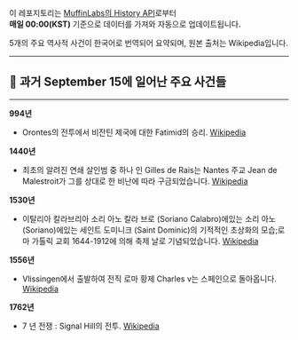 

이 레포지토리는 [MuffinLabs의 History API](https://history.muffinlabs.com/date)로부터  
**매일 00:00(KST)** 기준으로 데이터를 가져와 자동으로 업데이트됩니다.

5개의 주요 역사적 사건이 한국어로 번역되어 요약되며, 원본 출처는 Wikipedia입니다.

---

## 📅 과거 **September 15**에 일어난 주요 사건들

---
**994년**
- Orontes의 전투에서 비잔틴 제국에 대한 Fatimid의 승리.  [Wikipedia](https://wikipedia.org/wiki/Fatimid)

**1440년**
- 최초의 알려진 연쇄 살인범 중 하나 인 Gilles de Rais는 Nantes 주교 Jean de Malestroit가 그를 상대로 한 비난에 따라 구금되었습니다.  [Wikipedia](https://wikipedia.org/wiki/Gilles_de_Rais)

**1530년**
- 이탈리아 칼라브리아 소리 아노 칼라 브로 (Soriano Calabro)에있는 소리 아노 (Soriano)에있는 세인트 도미니크 (Saint Dominic)의 기적적인 초상화의 모습;로마 가톨릭 교회 1644-1912에 의해 축제 날로 기념되었습니다.  [Wikipedia](https://wikipedia.org/wiki/Saint_Dominic_in_Soriano)

**1556년**
- Vlissingen에서 출발하여 전직 로마 황제 Charles v는 스페인으로 돌아옵니다.  [Wikipedia](https://wikipedia.org/wiki/Vlissingen)

**1762년**
- 7 년 전쟁 : Signal Hill의 전투.  [Wikipedia](https://wikipedia.org/wiki/Seven_Years%27_War)
